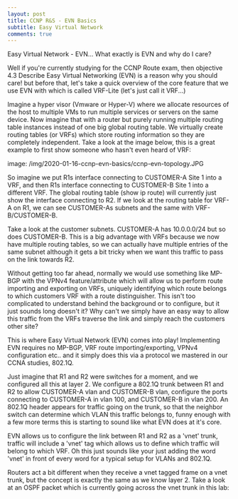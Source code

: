 ```yaml
---
layout: post
title: CCNP R&S - EVN Basics 
subtitle: Easy Virtual Network
comments: true
---
```


Easy Virtual Network - EVN... What exactly is EVN and why do I care?

Well if you're currently studying for the CCNP Route exam, then objective 4.3 Describe Easy Virtual Networking (EVN) is a reason why you should care! but before that, let's take a quick overview of the core feature that we use EVN with which is called VRF-Lite (let's just call it VRF...)

Imagine a hyper visor (Vmware or Hyper-V) where we allocate resources of the host to multiple VMs to run multiple services or servers on the same device. Now imagine that with a router but purely running multiple routing table instances instead of one big global routing table. We virtually create routing tables (or VRFs) which store routing information so they are completely independent. Take a look at the image below, this is a great example to first show someone who hasn't even heard of VRF:

image: /img/2020-01-16-ccnp-evn-basics/ccnp-evn-topology.JPG

So imagine we put R1s interface connecting to CUSTOMER-A Site 1 into a VRF, and then R1s interface connecting to CUSTOMER-B Site 1 into a different VRF. The global routing table (show ip route) will currently just show the interface connecting to R2. If we look at the routing table for VRF-A on R1, we can see CUSTOMER-As subnets and the same with VRF-B/CUSTOMER-B.

Take a look at the customer subnets. CUSTOMER-A has 10.0.0.0/24 but so does CUSTOMER-B. This is a big advantage with VRFs because we now have multiple routing tables, so we can actually have multiple entries of the same subnet although it gets a bit tricky when we want this traffic to pass on the link towards R2.

Without getting too far ahead, normally we would use something like MP-BGP with the VPNv4 feature/attribute which will allow us to perform route importing and exporting on VRFs, uniquely identifying which route belongs to which customers VRF with a route distinguisher. This isn't too complicated to understand behind the background or to configure, but it just sounds long doesn't it? Why can't we simply have an easy way to allow this traffic from the VRFs traverse the link and simply reach the customers other site?

This is where Easy Virtual Network (EVN) comes into play! Implementing EVN requires no MP-BGP, VRF route importing/exporting, VPNv4 configuration etc.. and it simply does this via a protocol we mastered in our CCNA studies, 802.1Q.


Just imagine that R1 and R2 were switches for a moment, and we configured all this at layer 2. We configure a 802.1Q trunk between R1 and R2 to allow CUSTOMER-A vlan and CUSTOMER-B vlan, configure the ports connecting to CUSTOMER-A in vlan 100, and CUSTOMER-B in vlan 200. An 802.1Q header appears for traffic going on the trunk, so that the neighbor switch can determine which VLAN this traffic belongs to, funny enough with a few more terms this is starting to sound like what EVN does at it's core.

EVN allows us to configure the link between R1 and R2 as a 'vnet' trunk, traffic will include a 'vnet' tag which allows us to define which traffic will belong to which VRF. Oh this just sounds like your just adding the word 'vnet' in front of every word for a typical setup for VLANs and 802.1Q.

Routers act a bit different when they receive a vnet tagged frame on a vnet trunk, but the concept is exactly the same as we know layer 2. Take a look at an OSPF packet which is currently going across the vnet trunk in this lab: